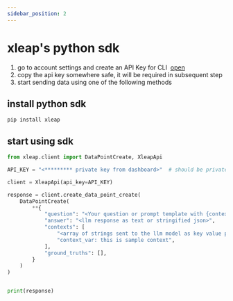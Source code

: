 ```yaml
---
sidebar_position: 2
---
```


# xleap's python sdk

1. go to account settings and create an API Key for CLI&nbsp; [open](http://google.com)
2. copy the api key somewhere safe, it will be required in subsequent step
3. start sending data using one of the following methods

## install python sdk

```shell
pip install xleap
```

## start using sdk

```python title="setup.py"
from xleap.client import DataPointCreate, XleapApi

API_KEY = "<********* private key from dashboard>"  # should be private

client = XleapApi(api_key=API_KEY)

response = client.create_data_point_create(
    DataPointCreate(
        **{
            "question": "<Your question or prompt template with {context_var}>",
            "answer": "<llm response as text or stringified json>",
            "contexts": [
                "<array of strings sent to the llm model as key value pair>",
                "context_var: this is sample context",
            ],
            "ground_truths": [],
        }
    )
)


print(response)
```
